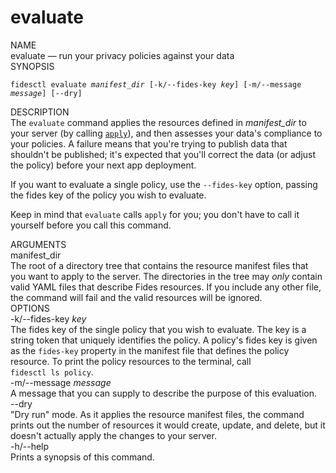 <div id="cli-docs" class="cli">
  <h1>evaluate</h1>

  <div class="label">NAME</div>
  <div class="content">
    <span class="mono">evaluate</span> &mdash; run your privacy policies against your data
  </div>

  <div class="label">SYNOPSIS</div>
  <div class="content">
    <pre><code>fidesctl evaluate <i>manifest_dir</i> [-k/--fides-key <i>key</i>] [-m/--message <i>message</i>] [--dry]</code></pre>
  </div>

  <div class="label">DESCRIPTION</div>

  <div class="content">
    The <code>evaluate</code> command applies the resources defined in <i>manifest_dir</i> to your server (by calling <a href="/cli/apply/"><code>apply</code></a>), and then assesses your data's compliance to your policies. A failure means that you're trying to publish data that shouldn't be published; it's expected that you'll correct the data (or adjust the policy) before your next app deployment.
    <p>If you want to evaluate a single policy, use the <code>&#8209;&#8209;fides&#8209;key</code> option, passing the fides key of the policy you wish to evaluate.
    </p>
    <p>
      Keep in mind that <code>evaluate</code> calls <code>apply</code> for you; you don't have to call it yourself before you call this command.
    </p>
  </div>
  <div class="label">ARGUMENTS</div>

  <div class="content">
    <div class="monoi">
      manifest_dir 
    </div>
    <div class="content">
      The root of a directory tree that contains the resource manifest files that you want to apply to the server. The directories in the tree may <em>only</em> contain valid YAML files that describe Fides resources. If you include any other file, the command will fail and the valid resources will be ignored.
    </div>
  </div>
  <div class="label">OPTIONS</div>
  <div class="content">
    <div class="mono">
      -k/--fides-key <i>key</i>
    </div>
    <div class="content">
      The fides key of the single policy that you wish to evaluate. The key is a string token that uniquely identifies the policy. A policy's fides key is given as the <code>fides&#8209;key</code> property in the manifest file that defines the policy resource. To print the policy resources to the terminal, call  <code>fidesctl&nbsp;ls&nbsp;policy</code>. 
    </div>
  </div>
  <div class="content">
    <div class="mono">
      -m/--message <i>message</i>
    </div>
    <div class="content">
      A message that you can supply to describe the purpose of this evaluation. 
    </div>
  </div>
  <div class="content">
    <div class="mono">
      --dry 
    </div>
    <div class="content">
      "Dry run" mode. As it applies the resource manifest files, the command prints out the number of resources it would create, update, and delete, but it doesn't actually apply the changes to your server.
    </div>
  </div>
  <div class="content">
    <div class="mono">
      -h/--help
    </div>
    <div class="content">
      Prints a synopsis of this command.
    </div>
  </div>
</div>

